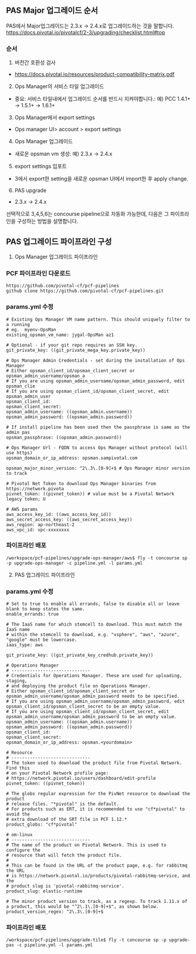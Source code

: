 ## PAS Major 업그레이드 순서
PAS에서 Major업그레이드는 2.3.x -> 2.4.x로 업그레이드하는 것을 말합니다.
https://docs.pivotal.io/pivotalcf/2-3/upgrading/checklist.html#top

### 순서
1. 버전간 호환성 검사 
- https://docs.pivotal.io/resources/product-compatibility-matrix.pdf
2. Ops Manager의 서비스 타일 업그레이드
- 중요: 서비스 타일내에서 업그레이드 순서를 반드시 지켜야합니다.: 예) PCC 1.4.1+ -> 1.5.1+ -> 1.6.1+
3. Ops Manager에서 export settings
- Ops manager UI> account > export settings
4. Ops Manager 업그레이드
- 새로운 opsman vm 생성: 예) 2.3.x -> 2.4.x
5. export settings 입포트
- 3에서 export한 setting을 새로운 opsman UI에서 import한 후 apply change.
6. PAS upgrade
- 2.3.x -> 2.4.x

선택적으로 3,4,5,6는 concourse pipeline으로 자동화 가능한데, 다음은 그 파이프라인을 구성하는 방법을 설명합니다.

## PAS 업그레이드 파이프라인 구성
1. Ops Manager 업그레이드 파이프라인

### PCF 파이프라인 다운로드
```
https://github.com/pivotal-cf/pcf-pipelines
github clone https://github.com/pivotal-cf/pcf-pipelines.git
```
### params.yml 수정
```
# Existing Ops Manager VM name pattern. This should uniquely filter to a running
# eg.  myenv-OpsMan
existing_opsman_vm_name: jygal-OpsMan az1

# Optional - if your git repo requires an SSH key.
git_private_key: ((git_private_mega_key.private_key))

# Ops Manager Admin Credentials - set during the installation of Ops Manager
# Either opsman_client_id/opsman_client_secret or opsman_admin_username/opsman_a
# If you are using opsman_admin_username/opsman_admin_password, edit opsman_clie
# If you are using opsman_client_id/opsman_client_secret, edit opsman_admin_user
opsman_client_id:
opsman_client_secret:
opsman_admin_username: ((opsman_admin.username))
opsman_admin_password: ((opsman_admin.password))

# If install pipeline has been used then the passphrase is same as the admin pas
opsman_passphrase: ((opsman_admin.password))

# Ops Manager Url - FQDN to access Ops Manager without protocol (will use https)
opsman_domain_or_ip_address: opsman.sampivotal.com

opsman_major_minor_version: ^2\.3\.[0-9]+$ # Ops Manager minor version to track

# Pivotal Net Token to download Ops Manager binaries from https://network.pivota
pivnet_token: ((pivnet_token)) # value must be a Pivotal Network legacy token; U

# AWS params
aws_access_key_id: ((aws_access_key_id))
aws_secret_access_key: ((aws_secret_access_key))
aws_region: ap-northeast-2
aws_vpc_id: vpc-xxxxxxxx

```
### 파이프라인 배포
```
/workspace/pcf-pipelines/upgrade-ops-manager/aws$ fly -t concourse sp -p upgrade-ops-manager -c pipeline.yml -l params.yml
```

2. PAS 업그레이드 파이프라인
### params.yml 수정
```
# Set to true to enable all errands, false to disable all or leave blank to keep states the same.
enable_errands: true

# The IaaS name for which stemcell to download. This must match the IaaS name
# within the stemcell to download, e.g. "vsphere", "aws", "azure", "google" must be lowercase.
iaas_type: aws

git_private_key: ((git_private_key_credhub.private_key))

# Operations Manager
# ------------------------------
# Credentials for Operations Manager. These are used for uploading, staging,
# and deploying the product file on Operations Manager.
# Either opsman_client_id/opsman_client_secret or opsman_admin_username/opsman_admin_password needs to be specified.
# If you are using opsman_admin_username/opsman_admin_password, edit opsman_client_id/opsman_client_secret to be an empty value.
# If you are using opsman_client_id/opsman_client_secret, edit opsman_admin_username/opsman_admin_password to be an empty value.
opsman_admin_username: ((opsman_admin.username))
opsman_admin_password: ((opsman_admin.password))
opsman_client_id:
opsman_client_secret:
opsman_domain_or_ip_address: opsman.<yourdomain>

# Resource
# ------------------------------
# The token used to download the product file from Pivotal Network. Find this
# on your Pivotal Network profile page:
# https://network.pivotal.io/users/dashboard/edit-profile
pivnet_token: ((pivnet_token))

# The globs regular expression for the PivNet resource to download the product
# release files. "*pivotal" is the default.
# For products such as ERT, it is recommended to use "cf*pivotal" to avoid the
# extra download of the SRT file in PCF 1.12.*
product_globs: "cf*pivotal"

# om-linux
# ------------------------------
# The name of the product on Pivotal Network. This is used to configure the
# resource that will fetch the product file.
#
# This can be found in the URL of the product page, e.g. for rabbitmq the URL
# is https://network.pivotal.io/products/pivotal-rabbitmq-service, and the
# product slug is 'pivotal-rabbitmq-service'.
product_slug: elastic-runtime

# The minor product version to track, as a regexp. To track 1.11.x of a product, this would be "^2\.1\.[0-9]+$", as shown below.
product_version_regex: ^2\.3\.[0-9]+$

```
### 파이프라인 배포
```
/workspace/pcf-pipelines/upgrade-tile$ fly -t concourse sp -p upgrade-pas -c pipeline.yml -l params.yml
```
